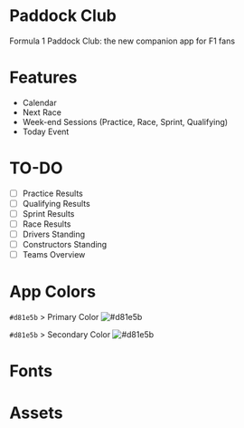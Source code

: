 # Paddock Club
Formula 1 Paddock Club: the new companion app for F1 fans

# Features

- Calendar
- Next Race
- Week-end Sessions (Practice, Race, Sprint, Qualifying) 
- Today Event

# TO-DO

- [ ] Practice Results
- [ ] Qualifying Results
- [ ] Sprint Results
- [ ] Race Results
- [ ] Drivers Standing
- [ ] Constructors Standing
- [ ] Teams Overview

# App Colors

`#d81e5b` > Primary Color ![#d81e5b](https://via.placeholder.com/15/d81e5b/d81e5b.png)

`#d81e5b` > Secondary Color ![#d81e5b](https://via.placeholder.com/15/d81e5b/d81e5b.png)

# Fonts

# Assets 

